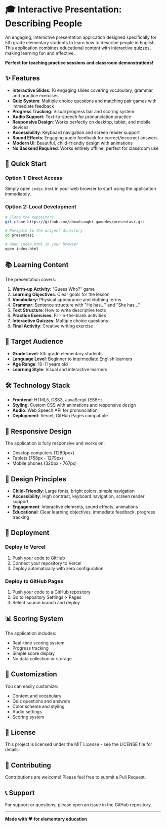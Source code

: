 # 🎓 Interactive Presentation: Describing People

An engaging, interactive presentation application designed specifically for 5th
grade elementary students to learn how to describe people in English. This
application combines educational content with interactive quizzes, making
learning fun and effective.

**Perfect for teaching practice sessions and classroom demonstrations!**

## ✨ Features

- **Interactive Slides**: 16 engaging slides covering vocabulary, grammar, and
  practice exercises
- **Quiz System**: Multiple choice questions and matching pair games with
  immediate feedback
- **Progress Tracking**: Visual progress bar and scoring system
- **Audio Support**: Text-to-speech for pronunciation practice
- **Responsive Design**: Works perfectly on desktop, tablet, and mobile devices
- **Accessibility**: Keyboard navigation and screen reader support
- **Sound Effects**: Engaging audio feedback for correct/incorrect answers
- **Modern UI**: Beautiful, child-friendly design with animations
- **No Backend Required**: Works entirely offline, perfect for classroom use

## 🚀 Quick Start

### Option 1: Direct Access

Simply open `index.html` in your web browser to start using the application
immediately.

### Option 2: Local Development

```bash
# Clone the repository
git clone https://github.com/ahmadsaoghi-gamedev/presentasi.git

# Navigate to the project directory
cd presentasi

# Open index.html in your browser
open index.html
```

## 📚 Learning Content

The presentation covers:

1. **Warm-up Activity**: "Guess Who?" game
2. **Learning Objectives**: Clear goals for the lesson
3. **Vocabulary**: Physical appearance and clothing terms
4. **Grammar**: Sentence structure with "He has..." and "She has..."
5. **Text Structure**: How to write descriptive texts
6. **Practice Exercises**: Fill-in-the-blank activities
7. **Interactive Quizzes**: Multiple choice questions
8. **Final Activity**: Creative writing exercise

## 🎯 Target Audience

- **Grade Level**: 5th grade elementary students
- **Language Level**: Beginner to intermediate English learners
- **Age Range**: 10-11 years old
- **Learning Style**: Visual and interactive learners

## 🛠️ Technology Stack

- **Frontend**: HTML5, CSS3, JavaScript (ES6+)
- **Styling**: Custom CSS with animations and responsive design
- **Audio**: Web Speech API for pronunciation
- **Deployment**: Vercel, GitHub Pages compatible

## 📱 Responsive Design

The application is fully responsive and works on:

- Desktop computers (1280px+)
- Tablets (768px - 1279px)
- Mobile phones (320px - 767px)

## 🎨 Design Principles

- **Child-Friendly**: Large fonts, bright colors, simple navigation
- **Accessibility**: High contrast, keyboard navigation, screen reader support
- **Engagement**: Interactive elements, sound effects, animations
- **Educational**: Clear learning objectives, immediate feedback, progress
  tracking

## 🚀 Deployment

### Deploy to Vercel

1. Push your code to GitHub
2. Connect your repository to Vercel
3. Deploy automatically with zero configuration

### Deploy to GitHub Pages

1. Push your code to a GitHub repository
2. Go to repository Settings > Pages
3. Select source branch and deploy

## 📊 Scoring System

The application includes:

- Real-time scoring system
- Progress tracking
- Simple score display
- No data collection or storage

## 🔧 Customization

You can easily customize:

- Content and vocabulary
- Quiz questions and answers
- Color scheme and styling
- Audio settings
- Scoring system

## 📄 License

This project is licensed under the MIT License - see the LICENSE file for
details.

## 🤝 Contributing

Contributions are welcome! Please feel free to submit a Pull Request.

## 📞 Support

For support or questions, please open an issue in the GitHub repository.

---

**Made with ❤️ for elementary education**
